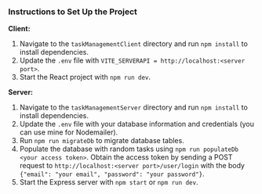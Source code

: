 ### **Instructions to Set Up the Project**

**Client:**

1. Navigate to the `taskManagementClient` directory and run `npm install` to install dependencies.
2. Update the `.env` file with `VITE_SERVERAPI = http://localhost:<server port>`.
3. Start the React project with `npm run dev`.

**Server:**

1. Navigate to the `taskManagementServer` directory and run `npm install` to install dependencies.
2. Update the `.env` file with your database information and credentials (you can use mine for Nodemailer).
3. Run `npm run migrateDb` to migrate database tables.
4. Populate the database with random tasks using `npm run populateDb <your access token>`. Obtain the access token by sending a POST request to `http://localhost:<server port>/user/login` with the body `{"email": "your email", "password": "your password"}`.
5. Start the Express server with `npm start` or `npm run dev`.
